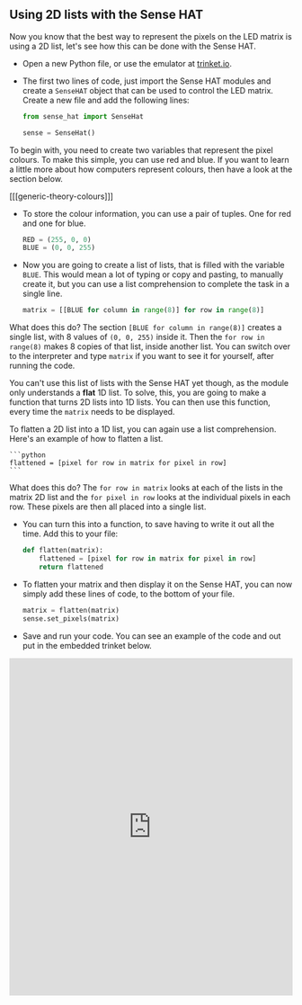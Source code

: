 ## Using 2D lists with the Sense HAT

Now you know that the best way to represent the pixels on the LED matrix is using a 2D list, let's see how this can be done with the Sense HAT.

- Open a new Python file, or use the emulator at [trinket.io](https://trinket.io/).

- The first two lines of code, just import the Sense HAT modules and create a `SenseHAT` object that can be used to control the LED matrix. Create a new file and add the following lines:

	```python
	from sense_hat import SenseHat

	sense = SenseHat()
	```

To begin with, you need to create two variables that represent the pixel colours. To make this simple, you can use red and blue. If you want to learn a little more about how computers represent colours, then have a look at the section below.

[[[generic-theory-colours]]]

- To store the colour information, you can use a pair of tuples. One for red and one for blue.

	```python
	RED = (255, 0, 0)
	BLUE = (0, 0, 255)
	```

- Now you are going to create a list of lists, that is filled with the variable `BLUE`. This would mean a lot of typing or copy and pasting, to manually create it, but you can use a list comprehension to complete the task in a single line.

	```python
	matrix = [[BLUE for column in range(8)] for row in range(8)]
	```

What does this do? The section `[BLUE for column in range(8)]` creates a single list, with 8 values of `(0, 0, 255)` inside it. Then the `for row in range(8)` makes 8 copies of that list, inside another list. You can switch over to the interpreter and type `matrix` if you want to see it for yourself, after running the code.

You can't use this list of lists with the Sense HAT yet though, as the module only understands a **flat** 1D list. To solve, this, you are going to make a function that turns 2D lists into 1D lists. You can then use this function, every time the `matrix` needs to be displayed.

To flatten a 2D list into a 1D list, you can again use a list comprehension. Here's an example of how to flatten a list.

	```python
	flattened = [pixel for row in matrix for pixel in row]
	```

What does this do? The `for row in matrix` looks at each of the lists in the matrix 2D list and the `for pixel in row` looks at the individual pixels in each row. These pixels are then all placed into a single list.

- You can turn this into a function, to save having to write it out all the time. Add this to your file:

	```python
	def flatten(matrix):
		flattened = [pixel for row in matrix for pixel in row]
		return flattened
	```

- To flatten your matrix and then display it on the Sense HAT, you can now simply add these lines of code, to the bottom of your file.

	```python
	matrix = flatten(matrix)
	sense.set_pixels(matrix)
	``` 
- Save and run your code. You can see an example of the code and out put in the embedded trinket below.

<iframe src="https://trinket.io/embed/python/b4c1aad6c3" width="100%" height="600" frameborder="0" marginwidth="0" marginheight="0" allowfullscreen></iframe>

